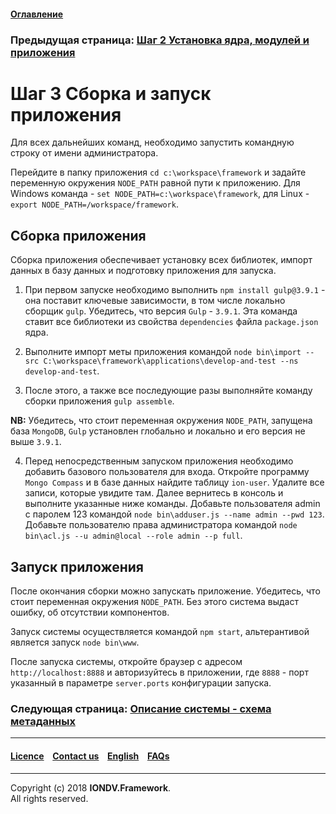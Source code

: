 #### [Оглавление](/docs/ru/index.md)

### Предыдущая страница: [Шаг 2 Установка ядра, модулей и приложения](/docs/ru/1_system_deployment/step2_project_with_modules.md)

# Шаг 3 Cборка и запуск приложения

Для всех дальнейших команд, необходимо запустить командную строку от имени администратора.

Перейдите в папку приложения `cd c:\workspace\framework` и задайте переменную окружения  `NODE_PATH` равной пути к приложению. 
Для Windows команда - `set NODE_PATH=c:\workspace\framework`, для Linux - `export NODE_PATH=/workspace/framework`.

## Сборка приложения

Сборка приложения обеспечивает установку всех библиотек, импорт данных в базу данных и подготовку приложения для запуска.

1. При первом запуске необходимо выполнить `npm install gulp@3.9.1` - она поставит ключевые зависимости, в том числе локально сборщик `gulp`. Убедитесь, что версия `Gulp` - `3.9.1`. Эта команда ставит все библиотеки из свойства `dependencies` файла `package.json` ядра.

2. Выполните импорт меты приложения командой `node bin\import --src C:\workspace\framework\applications\develop-and-test --ns develop-and-test`.

3. После этого, а также все последующие разы выполняйте команду сборки приложения `gulp assemble`. 

**NB:** Убедитесь, что стоит переменная окружения `NODE_PATH`, запущена база `MongoDB`, `Gulp` установлен глобально и локально и его версия не выше `3.9.1`.

4. Перед непосредственным запуском приложения необходимо добавить базового пользователя для входа. Откройте программу `Mongo Compass` и в базе данных найдите таблицу `ion-user`. Удалите все записи, которые увидите там. Далее вернитесь в консоль и выполните указанные ниже команды. Добавьте пользователя admin с паролем 123 командой `node bin\adduser.js --name admin --pwd 123`.
Добавьте пользователю права администратора командой `node bin\acl.js --u admin@local --role admin --p full`.

## Запуск приложения

После окончания сборки можно запускать приложение. Убедитесь, что стоит переменная окружения `NODE_PATH`. Без этого система выдаст ошибку, об отсутствии компонентов.

Запуск системы осуществляется командой `npm start`, альтерантивой является запуск `node bin\www`.

После запуска системы, откройте браузер с адресом `http://localhost:8888` и авторизуйтесь в приложении, где `8888` - порт указанный в параметре `server.ports` конфигурации запуска. 

### Следующая страница: [Описание системы - схема метаданных](/docs/ru/2_system_description/metadata_structure/meta_scheme.md) 
--------------------------------------------------------------------------  


 #### [Licence](/LICENCE.md) &ensp;  [Contact us](https://iondv.ru/index.html) &ensp;  [English](/docs/en/1_system_deployment/step3_building_and_running.md)   &ensp; [FAQs](/faqs.md)          



--------------------------------------------------------------------------  

Copyright (c) 2018 **IONDV.Framework**.  
All rights reserved.  


